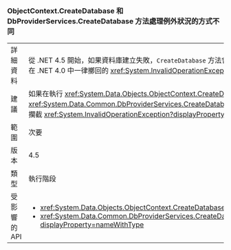 ### <a name="different-exception-handling-for-objectcontextcreatedatabase-and-dbproviderservicescreatedatabase-methods"></a>ObjectContext.CreateDatabase 和 DbProviderServices.CreateDatabase 方法處理例外狀況的方式不同

|   |   |
|---|---|
|詳細資料|從 .NET 4.5 開始，如果資料庫建立失敗，<code>CreateDatabase</code> 方法會嘗試卸除空白資料庫。 如果該作業成功，則會傳播原始 <xref:System.Data.SqlClient.SqlException?displayProperty=name> (而不是在 .NET 4.0 中一律擲回的 <xref:System.InvalidOperationException?displayProperty=name>)|
|建議|如果在執行 <xref:System.Data.Objects.ObjectContext.CreateDatabase> 或 <xref:System.Data.Common.DbProviderServices.CreateDatabase(System.Data.Common.DbConnection,System.Nullable{System.Int32},System.Data.Metadata.Edm.StoreItemCollection)> 時攔截 <xref:System.InvalidOperationException?displayProperty=name>，現在也應該要攔截 SQLException。|
|範圍|次要|
|版本|4.5|
|類型|執行階段|
|受影響的 API|<ul><li><xref:System.Data.Objects.ObjectContext.CreateDatabase?displayProperty=nameWithType></li><li><xref:System.Data.Common.DbProviderServices.CreateDatabase(System.Data.Common.DbConnection,System.Nullable{System.Int32},System.Data.Metadata.Edm.StoreItemCollection)?displayProperty=nameWithType></li></ul>|

